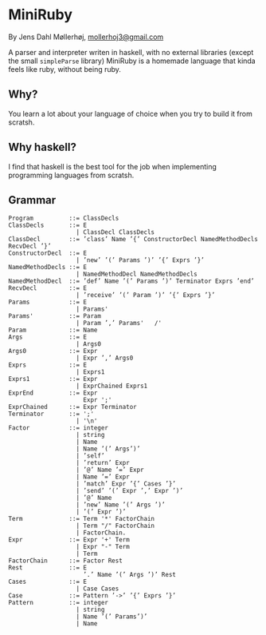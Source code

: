 MiniRuby
============
By Jens Dahl Møllerhøj, mollerhoj3@gmail.com

A parser and interpreter writen in haskell, with no external libraries (except the small `simpleParse` library)
MiniRuby is a homemade language that kinda feels like ruby, without being ruby.

Why?
----
You learn a lot about your language of choice when you try to build it from scratsh.

Why haskell?
------------
I find that haskell is the best tool for the job when implementing programming languages from scratsh.

Grammar
-------
```
Program          ::= ClassDecls
ClassDecls       ::= E
                   | ClassDecl ClassDecls
ClassDecl        ::= ’class’ Name ’{’ ConstructorDecl NamedMethodDecls RecvDecl ’}’
ConstructorDecl  ::= E
                   | ’new’ ’(’ Params ’)’ ’{’ Exprs ’}’
NamedMethodDecls ::= E
                   | NamedMethodDecl NamedMethodDecls
NamedMethodDecl  ::= ’def’ Name ’(’ Params ’)’ Terminator Exprs ’end’
RecvDecl         ::= E
                   | ’receive’ ’(’ Param ’)’ ’{’ Exprs ’}’
Params           ::= E
                   | Params'
Params'          ::= Param
                   | Param ’,’ Params'   /'
Param            ::= Name
Args             ::= E
                   | Args0
Args0            ::= Expr
                   | Expr ’,’ Args0
Exprs            ::= E
                   | Exprs1
Exprs1           ::= Expr
                   | ExprChained Exprs1
ExprEnd          ::= Expr
                     Expr ';'
ExprChained      ::= Expr Terminator
Terminator       ::= ';'
                   | '\n'
Factor           ::= integer
                   | string
                   | Name
                   | Name ’(’ Args’)’
                   | ’self’
                   | ’return’ Expr
                   | ’@’ Name ’=’ Expr
                   | Name ’=’ Expr
                   | ’match’ Expr ’{’ Cases ’}’
                   | ’send’ ’(’ Expr ’,’ Expr ’)’
                   | ’@’ Name
                   | ’new’ Name ’(’ Args ’)’
                   | ’(’ Expr ’)’
Term             ::= Term '*' FactorChain
                   | Term "/" FactorChain
                   | FactorChain.
Expr             ::= Expr '+' Term
                   | Expr "-" Term
                   | Term
FactorChain      ::= Factor Rest
Rest             ::= E
                     ’.’ Name ’(’ Args ’)’ Rest
Cases            ::= E
                   | Case Cases
Case             ::= Pattern ’->’ ’{’ Exprs ’}’
Pattern          ::= integer
                   | string
                   | Name ’(’ Params’)’
                   | Name
```
